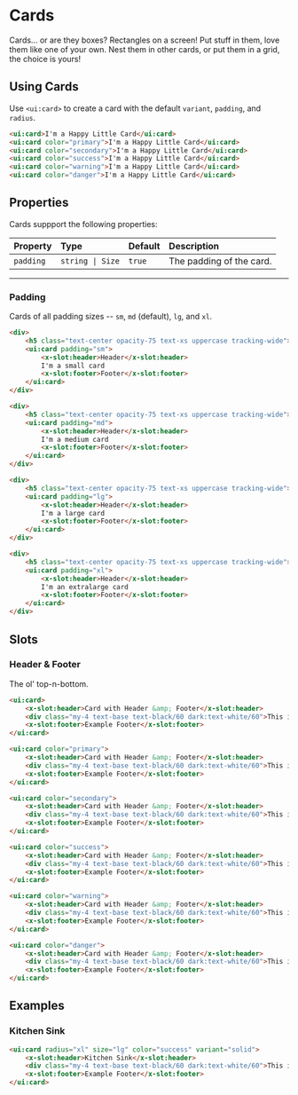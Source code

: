 # Cards

Cards... or are they boxes? Rectangles on a screen! Put stuff in them, love them like one of your own. Nest them in other cards, or put them in a grid, the choice is yours!

## Using Cards

Use `<ui:card>` to create a card with the default `variant`, `padding`, and `radius`.

```html +demo title={Basic Cards} previewClasses={space-y-5}
<ui:card>I'm a Happy Little Card</ui:card>
<ui:card color="primary">I'm a Happy Little Card</ui:card>
<ui:card color="secondary">I'm a Happy Little Card</ui:card>
<ui:card color="success">I'm a Happy Little Card</ui:card>
<ui:card color="warning">I'm a Happy Little Card</ui:card>
<ui:card color="danger">I'm a Happy Little Card</ui:card>
```

## Properties

Cards suppport the following properties:

| Property | Type | Default | Description |
|:---|:---|:---|:---|
| `padding` | `string \| Size` | `true` | The padding of the card. |

---

### Padding

Cards of all padding sizes -- `sm`, `md` (default), `lg`, and `xl`.

```html +demo title={Card Sizing} previewClasses={space-y-5}
<div>
    <h5 class="text-center opacity-75 text-xs uppercase tracking-wide">SM Sizing</h5>
    <ui:card padding="sm">
        <x-slot:header>Header</x-slot:header>
        I'm a small card
        <x-slot:footer>Footer</x-slot:footer>
    </ui:card>
</div>

<div>
    <h5 class="text-center opacity-75 text-xs uppercase tracking-wide">MD Sizing</h5>
    <ui:card padding="md">
        <x-slot:header>Header</x-slot:header>
        I'm a medium card
        <x-slot:footer>Footer</x-slot:footer>
    </ui:card>
</div>

<div>
    <h5 class="text-center opacity-75 text-xs uppercase tracking-wide">LG Sizing</h5>
    <ui:card padding="lg">
        <x-slot:header>Header</x-slot:header>
        I'm a large card
        <x-slot:footer>Footer</x-slot:footer>
    </ui:card>
</div>

<div>
    <h5 class="text-center opacity-75 text-xs uppercase tracking-wide">XL Sizing</h5>
    <ui:card padding="xl">
        <x-slot:header>Header</x-slot:header>
        I'm an extralarge card
        <x-slot:footer>Footer</x-slot:footer>
    </ui:card>
</div>
```

## Slots

### Header & Footer
The ol' top-n-bottom.

```html +demo previewClasses={space-y-5}
<ui:card>
    <x-slot:header>Card with Header &amp; Footer</x-slot:header>
    <div class="my-4 text-base text-black/60 dark:text-white/60">This is a card with a header. It lives in our world.</div>
    <x-slot:footer>Example Footer</x-slot:footer>
</ui:card>

<ui:card color="primary">
    <x-slot:header>Card with Header &amp; Footer</x-slot:header>
    <div class="my-4 text-base text-black/60 dark:text-white/60">This is a card with a header. It lives in our world.</div>
    <x-slot:footer>Example Footer</x-slot:footer>
</ui:card>

<ui:card color="secondary">
    <x-slot:header>Card with Header &amp; Footer</x-slot:header>
    <div class="my-4 text-base text-black/60 dark:text-white/60">This is a card with a header. It lives in our world.</div>
    <x-slot:footer>Example Footer</x-slot:footer>
</ui:card>

<ui:card color="success">
    <x-slot:header>Card with Header &amp; Footer</x-slot:header>
    <div class="my-4 text-base text-black/60 dark:text-white/60">This is a card with a header. It lives in our world.</div>
    <x-slot:footer>Example Footer</x-slot:footer>
</ui:card>

<ui:card color="warning">
    <x-slot:header>Card with Header &amp; Footer</x-slot:header>
    <div class="my-4 text-base text-black/60 dark:text-white/60">This is a card with a header. It lives in our world.</div>
    <x-slot:footer>Example Footer</x-slot:footer>
</ui:card>

<ui:card color="danger">
    <x-slot:header>Card with Header &amp; Footer</x-slot:header>
    <div class="my-4 text-base text-black/60 dark:text-white/60">This is a card with a header. It lives in our world.</div>
    <x-slot:footer>Example Footer</x-slot:footer>
</ui:card>
```

## Examples

### Kitchen Sink
```html +demo
<ui:card radius="xl" size="lg" color="success" variant="solid">
    <x-slot:header>Kitchen Sink</x-slot:header>
    <div class="my-4 text-base text-black/60 dark:text-white/60">This is a card with a header. It lives in our world.</div>
    <x-slot:footer>Example Footer</x-slot:footer>
</ui:card>
```
